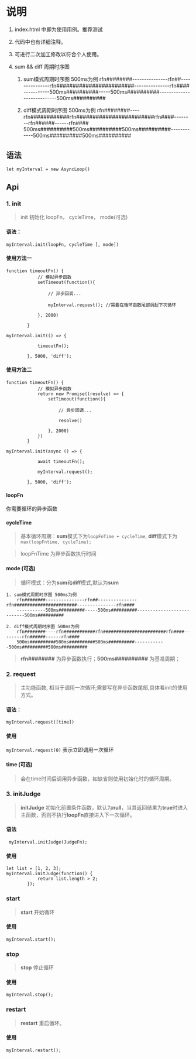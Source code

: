 # 说明

1. index.html 中即为使用用例。推荐测试

2. 代码中也有详细注释。

3. 可进行二次加工修改以符合个人使用。

4. sum && diff 周期时序图

    1. sum模式周期时序图 500ms为例
    rfn########---------------rfn##---------------rfn########################---------------rfn####
    -----------500ms##########-----500ms##########---------------------------500ms##########

    2. diff模式周期时序图 500ms为例
    rfn########----rfn############rfn########################rfn####--------rfn######------rfn####
    500ms##########500ms##########500ms##########------------500ms##########500ms##########


## 语法

` let myInterval = new AsyncLoop() `

## Api

### 1. init 

> init 初始化 loopFn， cycleTime， mode(可选)

#### 语法：

` myInterval.init(loopFn, cycleTime [, mode]) `

#### 使用方法一

```
function timeoutFn() {
            // 模拟异步函数
            setTimeout(function(){

                // 异步回调...

                myInterval.request(); //需要在循环函数尾部调起下次循环

            }, 2000)

        }

myInterval.init(() => {

            timeoutFn();

        }, 5000, 'diff');

```

#### 使用方法二

```
function timeoutFn() {
            // 模拟异步函数
            return new Promise((resolve) => {
                setTimeout(function(){

                    // 异步回调...

                    resolve()

                }, 2000)
            })
        }

myInterval.init(async () => {

            await timeoutFn();

            myInterval.request();

        }, 5000, 'diff');

```

#### loopFn
你需要循环的异步函数

#### cycleTime
> 基本循环周期：**sum**模式下为`loopFnTime + cycleTime`, **diff**模式下为` max(loopFntime, cycleTime);` 

> loopFnTime 为异步函数执行时间

#### mode (可选)
> 循环模式：分为**sum**和**diff**模式,默认为**sum**

    1. sum模式周期时序图 500ms为例
        rfn########---------------rfn##---------------rfn########################---------------rfn####
        -----------500ms##########-----500ms##########---------------------------500ms##########

    2. diff模式周期时序图 500ms为例
        rfn########----rfn############rfn########################rfn####--------rfn######------rfn####
        500ms##########500ms##########500ms##########------------500ms##########500ms##########

> **rfn########** 为异步函数执行；**500ms##########** 为基准周期；

### 2. request 

> 主功能函数, 相当于调用一次循环;需要写在异步函数尾部,具体看init的使用方式。

#### 语法：
` myInterval.request([time]) `

#### 使用

` myInterval.request(0) ` 表示立即调用一次循环

#### time (可选)

> 会在time时间后调用异步函数，如缺省则使用初始化时的循环周期。

### 3. initJudge

> **initJudge** 初始化前置条件函数，默认为**null**，当其返回结果为**true**时进入主函数，否则不执行**loopFn**直接进入下一次循环。

#### 语法

` myInterval.initJudge(JudgeFn);`

#### 使用

```
let list = [1, 2, 3];
myInterval.initJudge(function() {
            return list.length > 2;
        });
```

### start

> **start** 开始循环

#### 使用
```
myInterval.start();

```

### stop

> **stop** 停止循环

#### 使用
```
myInterval.stop();
```

### restart

> **restart** 重启循环。

#### 使用
```
myInterval.restart();
```